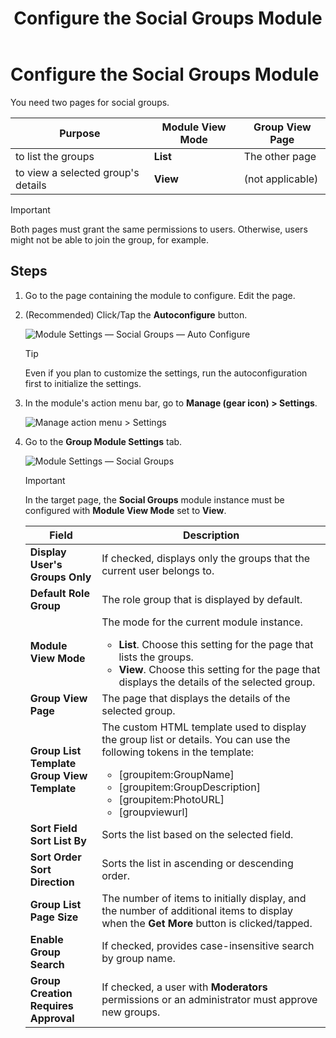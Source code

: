 ﻿---
uid: config-module-social-groups
topic: config-module-social-groups
locale: en
title: Configure the Social Groups Module
dnneditions: 
dnnversion: 09.02.00
parent-topic: module-social-groups
related-topics: configure-module-on-page-pb-all
---

# Configure the Social Groups Module

You need two pages for social groups.

|**Purpose**|**Module View Mode**|**Group View Page**|
|---|---|---|
|to list the groups|**List**|The other page|
|to view a selected group's details|**View**|(not applicable)|

> [!IMPORTANT]
> Both pages must grant the same permissions to users. Otherwise, users might not be able to join the group, for example.

## Steps

1.  Go to the page containing the module to configure. Edit the page.
2.  (Recommended) Click/Tap the **Autoconfigure** button.
    
      
    
    ![Module Settings — Social Groups — Auto Configure](/images/scr-modulesettings-SocialGroups-AutoConfig.png)
    
      
    
    > [!Tip]
    > Even if you plan to customize the settings, run the autoconfiguration first to initialize the settings.
    
3.  In the module's action menu bar, go to **Manage (gear icon) \> Settings**.
    
      
    
    ![Manage action menu > Settings](/images/scr-actionmenu-manage-settings.png)
    
      
    
4.  Go to the **Group Module Settings** tab.
    
      
    
    ![Module Settings — Social Groups](/images/scr-modulesettings-SocialGroups.png)
    
    > [!Important]
    > In the target page, the **Social Groups** module instance must be configured with **Module View Mode** set to **View**.
      
    
    |**Field**|**Description**|
    |---|---|
    |**Display User's Groups Only**|If checked, displays only the groups that the current user belongs to.|
    |**Default Role Group**|The role group that is displayed by default.|
    |**Module View Mode**|The mode for the current module instance.<ul><li>**List**. Choose this setting for the page that lists the groups.</li><li>**View**. Choose this setting for the page that displays the details of the selected group.</li></ul>|
    |**Group View Page**|The page that displays the details of the selected group.|
    |**Group List Template<br />Group View Template**|The custom HTML template used to display the group list or details. You can use the following tokens in the template:<ul><li>[groupitem:GroupName]</li><li>[groupitem:GroupDescription]</li><li>[groupitem:PhotoURL]</li><li>[groupviewurl]</li></ul>|
    |**Sort Field<br />Sort List By**|Sorts the list based on the selected field.|
    |**Sort Order<br />Sort Direction**|Sorts the list in ascending or descending order.|
    |**Group List Page Size**|The number of items to initially display, and the number of additional items to display when the **Get More** button is clicked/tapped.|
    |**Enable Group Search**|If checked, provides case-insensitive search by group name.|
    |**Group Creation Requires Approval**|If checked, a user with **Moderators** permissions or an administrator must approve new groups.|
